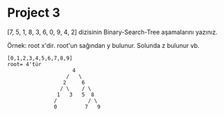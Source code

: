 # Project 3
[7, 5, 1, 8, 3, 6, 0, 9, 4, 2] dizisinin Binary-Search-Tree aşamalarını yazınız.

Örnek: root x'dir. root'un sağından y bulunur. Solunda z bulunur vb.
```
[0,1,2,3,4,5,6,7,8,9]
root= 4'tür
                     4
                   /   \
                  2     6
                 / \    / \  
                1   3   5  8
               /          / \
               0         7   9
```
